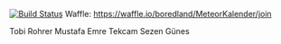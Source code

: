 [![Build Status](https://travis-ci.org/boredland/MeteorKalender.svg?branch=master)](https://travis-ci.org/boredland/MeteorKalender)
Waffle:
https://waffle.io/boredland/MeteorKalender/join

Tobi Rohrer
Mustafa Emre Tekcam
Sezen Günes